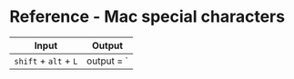 # Reference - Mac special characters

| Input                      |  Output       |
| ------------------------ | --------------- |
| `shift` + `alt` + `L`   | output =  `|` |
